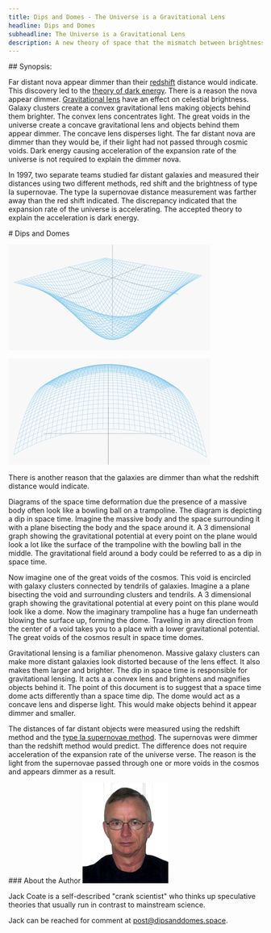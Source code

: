 ```yaml
---
title: Dips and Domes - The Universe is a Gravitational Lens
headline: Dips and Domes
subheadline: The Universe is a Gravitational Lens
description: A new theory of space that the mismatch between brightness and red shift of distant stars without the need for dark energy.
---
```



<section class="synopsis" markdown="1">
## Synopsis: 

Far distant nova appear dimmer than their [redshift](https://en.wikipedia.org/wiki/Redshift) distance would indicate. 
This discovery led to the [theory of dark energy](https://en.wikipedia.org/wiki/Dark_energy). There is a reason the nova appear dimmer. 
[Gravitational lens](https://en.wikipedia.org/wiki/Gravitational_lens) have an effect on celestial brightness. 
Galaxy clusters create a convex gravitational lens making objects behind them brighter. 
The convex lens concentrates light. 
The great voids in the universe create a concave gravitational lens and objects behind them appear dimmer. 
The concave lens disperses light. 
The far distant nova are dimmer than they would be, if their light had not passed through cosmic voids. 
Dark energy causing acceleration of the expansion rate of the universe is not required to explain the dimmer nova.

In 1997, two separate teams studied far distant galaxies and measured their distances using two different methods, red shift and the brightness of type Ia supernovae. The type Ia supernovae distance measurement was farther away than the red shift indicated. The discrepancy indicated that the expansion rate of the universe is accelerating. The accepted theory to explain the acceleration is dark energy.
</section>

<section class="theory" markdown="1">
# Dips and Domes

<aside class="graphs" markdown="1">

![Dip](assets/images/dip.jpg)

![Dome](assets/images/dome.jpg)

</aside>

There is another reason that the galaxies are dimmer than what the redshift distance would indicate.

Diagrams of the space time deformation due the presence of a massive body often look like a bowling ball on a trampoline. 
The diagram is depicting a dip in space time. 
Imagine the massive body and the space surrounding it with a plane bisecting the body and the space around it. 
A 3 dimensional graph showing the gravitational potential at every point on the plane would look a lot like the surface of the trampoline with the bowling ball in the middle. 
The gravitational field around a body could be referred to as a dip in space time.

Now imagine one of the great voids of the cosmos. This void is encircled with galaxy clusters connected by tendrils of galaxies. 
Imagine a a plane bisecting the void and surrounding clusters and tendrils. 
A 3 dimensional graph showing the gravitational potential at every point on this plane would look like a dome. 
Now the imaginary trampoline has a huge fan underneath blowing the surface up, forming the dome. 
Traveling in any direction from the center of a void takes you to a place with a lower gravitational potential. 
The great voids of the cosmos result in space time domes.

Gravitational lensing is a familiar phenomenon. 
Massive galaxy clusters can make more distant galaxies look distorted because of the lens effect. 
It also makes them larger and brighter. 
The dip in space time is responsible for gravitational lensing. 
It acts a a convex lens and brightens and magnifies objects behind it. 
The point of this document is to suggest that a space time dome acts differently than a space time dip. 
The dome would act as a concave lens and disperse light. 
This would make objects behind it appear dimmer and smaller.

The distances of far distant objects were measured using the redshift method and the [type Ia supernovae method](https://en.wikipedia.org/wiki/Type_Ia_supernova#Light_curve). 
The supernovas were dimmer than the redshift method would predict. 
The difference does not require acceleration of the expansion rate of the universe verse. 
The reason is  the light from the supernovae passed through one or more voids in the cosmos and appears dimmer as a result.
</section>

<section class="about" markdown="1">
### About the Author <img class="float-right img-thumbnail" src="assets/images/jack-coate.jpg" alt="" />

Jack Coate is a self-described "crank scientist" who thinks up speculative theories that usually run in contrast to mainstream science. 

Jack can be reached for comment at [post@dipsanddomes.space](mailto:post@dipsanddomes.space).
<div class="clearfix"></div>
</section>


<div>

</div>
